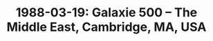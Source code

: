 ---
layout: show
title: '1988-03-19: Galaxie 500 – The Middle East, Cambridge, MA, USA'
name: 1988-03-19-galaxie-500-middle-east-cambridge-ma-usa
artist: 'Galaxie 500'
show-venue: 'The Middle East, Cambridge, MA, USA'
show-setlist: [
  "Oblivious",
  "I Can't Believe it's Me",
  "Back in Your Life",
  "Buzz in My Head"
  ]
show-date: 1988-03-19
category: 1988
show-radio: 
show-lastfm: 
show-cancelled: 
performers: [
  "Dean Wareham - guitar/vocals",
  "Naomi Yang - bass",
  "Damon Krukowski - drums"
  ]
facebook-event-url: 
show-poster-url: 
show-ticket-url: 
show-venue-website: 
show-additional: 
---